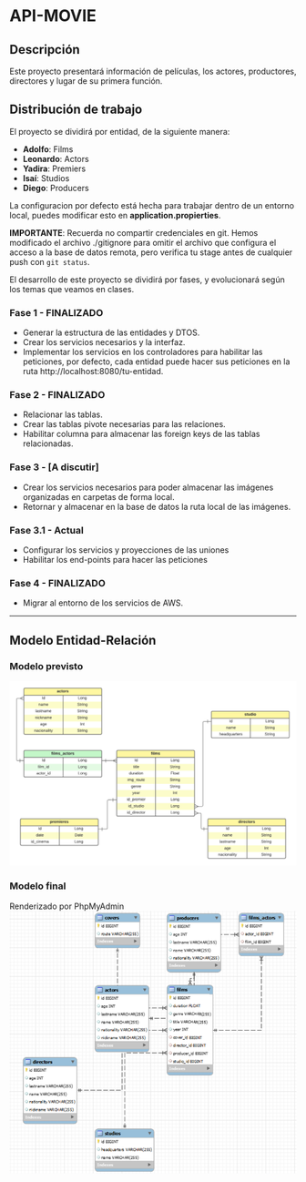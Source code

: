 <!-- 
Este documento es de informativo, NO MODIFICAR
-->

# API-MOVIE
## Descripción
Este proyecto presentará información de películas, los actores, productores, directores y lugar de su primera función.

## Distribución de trabajo
El proyecto se dividirá por entidad, de la siguiente manera:

+ **Adolfo**: Films
+ **Leonardo**: Actors
+ **Yadira**: Premiers
+ **Isaí**: Studios
+ **Diego**: Producers


La configuracion por defecto está hecha para trabajar dentro de un entorno local, puedes modificar esto en **application.propierties**.

**IMPORTANTE**: Recuerda no compartir credenciales en git. Hemos modificado el archivo ./gitignore para omitir el archivo que configura el acceso a la base de datos remota, pero verifica tu stage antes de cualquier push con `git status`.

El desarrollo de este proyecto se dividirá por fases, y evolucionará según los temas que veamos en clases.


### Fase 1 - FINALIZADO
- Generar la estructura de las entidades y  DTOS.
- Crear los servicios necesarios y la interfaz.
- Implementar los servicios en los controladores para habilitar las peticiones, por defecto, cada entidad puede hacer sus peticiones en la ruta http://localhost:8080/tu-entidad.

### Fase 2 - FINALIZADO
- Relacionar las tablas.
- Crear las tablas pivote necesarias para las relaciones.
- Habilitar columna para almacenar las foreign keys de las tablas relacionadas.

### Fase 3 - [A discutir]
- Crear los servicios necesarios para poder almacenar las imágenes organizadas en carpetas de forma local.
- Retornar y almacenar en la base de datos la ruta local de las imágenes.

### Fase 3.1 - Actual
- Configurar los servicios y proyecciones de las uniones
- Habilitar los end-points para hacer las peticiones

### Fase 4 - FINALIZADO
- Migrar al entorno de los servicios de AWS.

---------------------

## Modelo Entidad-Relación
### Modelo previsto
![Modelo entidad relación](info-img/Entities.png)
### Modelo final 
Renderizado por PhpMyAdmin
![Modelo entidad relacion from PhpMyAdmin](info-img/entity-api-movie.png)
